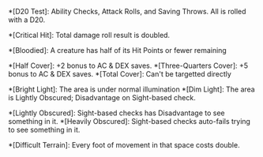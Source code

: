 *[D20 Test]: Ability Checks, Attack Rolls, and Saving Throws. All is rolled with a D20.

*[Critical Hit]: Total damage roll result is doubled.

*[Bloodied]: A creature has half of its Hit Points or fewer remaining

<!--- Covers --->

*[Half Cover]: +2 bonus to AC & DEX saves.
*[Three-Quarters Cover]: +5 bonus to AC & DEX saves.
*[Total Cover]: Can't be targetted directly

*[Bright Light]: The area is under normal illumination
*[Dim Light]: The area is Lightly Obscured; Disadvantage on Sight-based check.

*[Lightly Obscured]: Sight-based checks has Disadvantage to see something in it.
*[Heavily Obscured]: Sight-based checks auto-fails trying to see something in it.

*[Difficult Terrain]: Every foot of movement in that space costs double.

<!--- Actions --->

<!---

*[Attack]: Attack with a weapon or an Unarmed Strike.
*[Dash]: For the rest of the turn, give yourself extra Movement equal to your <strong>Speed</strong>.
*[Disengage]: Your Movement doesn't provoke Opportunity Attack for the rest of the turn.
*[Dodge]: Until the start of your next turn, attack rolls against you have <strong>Disadvantage</strong>, and you make Dexterity saving throws with <strong>Advantage</strong>. You lose this benefit if you have the Incapacitated condition or if your <strong>Speed</strong> is 0.
*[Help]: Help another creature's ability check or attack roll, or administer first aid.
*[Hide]: Make a Dexterity (Stealth) check.
*[Influence]: Make a Charisma (Deception, Intimidation, Performance, or Persuasion) or Wisdom (Animal Handling) check to alter a creature's attitude.
*[Magic]: Cast an Action spell, use a magic item, or use a magical feature.
*[Ready]: Prepare to take an action in response to a trigger you define.
*[Search]: Make a Wisdom (Insight, Medicine, Perception, or Survival) check.
*[Study]: Make an Intelligence (Arcana, History, Investigation, Nature, or Religion) check.
*[Utilise]: Use a nonmagical object, don or doff a Shield.

--->